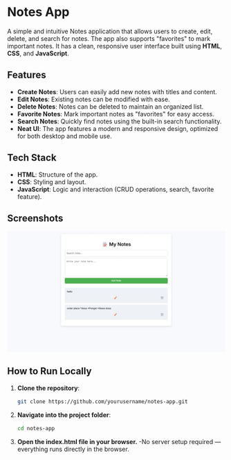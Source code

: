 # Notes App

A simple and intuitive Notes application that allows users to create, edit, delete, and search for notes. The app also supports "favorites" to mark important notes. It has a clean, responsive user interface built using **HTML**, **CSS**, and **JavaScript**.

## Features

- **Create Notes**: Users can easily add new notes with titles and content.
- **Edit Notes**: Existing notes can be modified with ease.
- **Delete Notes**: Notes can be deleted to maintain an organized list.
- **Favorite Notes**: Mark important notes as "favorites" for easy access.
- **Search Notes**: Quickly find notes using the built-in search functionality.
- **Neat UI**: The app features a modern and responsive design, optimized for both desktop and mobile use.

## Tech Stack

- **HTML**: Structure of the app.
- **CSS**: Styling and layout.
- **JavaScript**: Logic and interaction (CRUD operations, search, favorite feature).
  
## Screenshots

![Notes App Screenshot](my-notes(Screenshot).jpeg)

## How to Run Locally

1. **Clone the repository**:
   ```bash
   git clone https://github.com/yourusername/notes-app.git
2. **Navigate into the project folder**:
   ```bash
   cd notes-app

3. **Open the index.html file in your browser.**
-No server setup required — everything runs directly in the browser.

